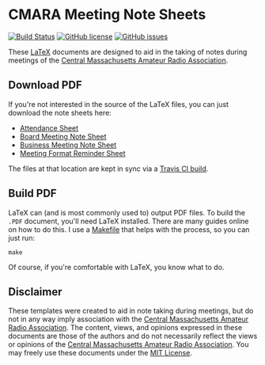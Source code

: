 # CMARA Meeting Note Sheets

[![Build Status](https://travis-ci.org/mide/cmara-note-sheets.svg?branch=master)](https://travis-ci.org/mide/cmara-note-sheets) [![GitHub license](https://img.shields.io/badge/license-MIT-blue.svg)](https://raw.githubusercontent.com/mide/cmara-note-sheets/master/LICENSE) [![GitHub issues](https://img.shields.io/github/issues/mide/cmara-note-sheets.svg)](https://github.com/mide/cmara-note-sheets/issues)

These [LaTeX](https://en.wikipedia.org/wiki/LaTeX) documents are designed to aid in the taking of notes during meetings of the [Central Massachusetts Amateur Radio Association](http://cmara.org/).

## Download PDF

If you're not interested in the source of the LaTeX files, you can just download the note sheets here:

- [Attendance Sheet](https://share.cranstonide.com/w1ide/cmara/attendance-sheet.pdf)
- [Board Meeting Note Sheet](https://share.cranstonide.com/w1ide/cmara/board-meeting-note-sheet.pdf)
- [Business Meeting Note Sheet](https://share.cranstonide.com/w1ide/cmara/business-meeting-note-sheet.pdf)
- [Meeting Format Reminder Sheet](https://share.cranstonide.com/w1ide/cmara/meeting-format-reminder-sheet.pdf)

The files at that location are kept in sync via a [Travis CI build](https://travis-ci.org/mide/cmara-note-sheets).

## Build PDF

LaTeX can (and is most commonly used to) output PDF files. To build the `.PDF` document, you'll need LaTeX installed. There are many guides online on how to do this. I use a [Makefile](https://en.wikipedia.org/wiki/Make_(software)) that helps with the process, so you can just run:

```
make
```

Of course, if you're comfortable with LaTeX, you know what to do.

## Disclaimer

These templates were created to aid in note taking during meetings, but do not in any way imply association with the [Central Massachusetts Amateur Radio Association](http://cmara.org/). The content, views, and opinions expressed in these documents are those of the authors and do not necessarily reflect the views or opinions of the [Central Massachusetts Amateur Radio Association](http://cmara.org/). You may freely use these documents under the [MIT License](LICENSE).
